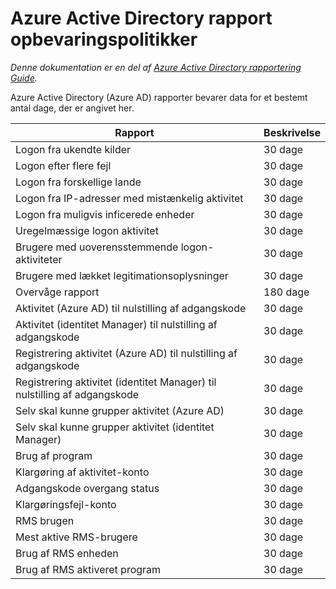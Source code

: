 <properties
    pageTitle="Azure Active Directory rapport opbevaringspolitikker | Microsoft Azure"
    description="Opbevaringspolitikker på rapportdata i din Azure Active Directory"
    services="active-directory"
    documentationCenter=""
    authors="dhanyahk"
    manager="femila"
    editor=""/>

<tags
    ms.service="active-directory"
    ms.devlang="na"
    ms.topic="article"
    ms.tgt_pltfrm="na"
    ms.workload="identity"
    ms.date="03/07/2016"
    ms.author="dhanyahk"/>

# <a name="azure-active-directory-report-retention-policies"></a>Azure Active Directory rapport opbevaringspolitikker

*Denne dokumentation er en del af [Azure Active Directory rapportering Guide](active-directory-reporting-guide.md).*

Azure Active Directory (Azure AD) rapporter bevarer data for et bestemt antal dage, der er angivet her.

Rapport                                                  | Beskrivelse
------------------------------------------------------- | -----------
Logon fra ukendte kilder                           | 30 dage
Logon efter flere fejl                        | 30 dage
Logon fra forskellige lande                      | 30 dage
Logon fra IP-adresser med mistænkelig aktivitet     | 30 dage
Logon fra muligvis inficerede enheder                 | 30 dage
Uregelmæssige logon aktivitet                              | 30 dage
Brugere med uoverensstemmende logon-aktiviteter                   | 30 dage
Brugere med lækket legitimationsoplysninger                           | 30 dage
Overvåge rapport                                            | 180 dage
Aktivitet (Azure AD) til nulstilling af adgangskode                      | 30 dage
Aktivitet (identitet Manager) til nulstilling af adgangskode              | 30 dage
Registrering aktivitet (Azure AD) til nulstilling af adgangskode         | 30 dage
Registrering aktivitet (identitet Manager) til nulstilling af adgangskode | 30 dage
Selv skal kunne grupper aktivitet (Azure AD)                 | 30 dage
Selv skal kunne grupper aktivitet (identitet Manager)         | 30 dage
Brug af program                                       | 30 dage
Klargøring af aktivitet-konto                           | 30 dage
Adgangskode overgang status                                | 30 dage
Klargøringsfejl-konto                             | 30 dage
RMS brugen                                               | 30 dage
Mest aktive RMS-brugere                                   | 30 dage
Brug af RMS enheden                                        | 30 dage
Brug af RMS aktiveret program                           | 30 dage
